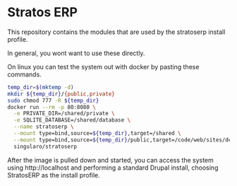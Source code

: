 # Stratos ERP

This repository contains the modules that are used by the stratoserp install
profile.

In general, you wont want to use these directly.

On linux you can test the system out with docker by pasting these commands.

```bash
temp_dir=$(mktemp -d)
mkdir ${temp_dir}/{public,private}
sudo chmod 777 -R ${temp_dir}
docker run --rm -p 80:8080 \
  -e PRIVATE_DIR=/shared/private \
  -e SQLITE_DATABASE=/shared/database \
  --name stratoserp \
  --mount type=bind,source=${temp_dir},target=/shared \
  --mount type=bind,source=${temp_dir}/public,target=/code/web/sites/default/files \
  singularo/stratoserp
```

After the image is pulled down and started, you can access the system using 
http://localhost and performing a standard Drupal install, choosing 
StratosERP as the install profile.
 